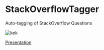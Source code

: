# StackOverflowTagger

Auto-tagging of StackOverflow Questions

![kek](https://miro.medium.com/max/1400/1*zEi3upbdEgU2CmRVe8WBiA.jpeg)

[Presentation](https://github.com/helena128/StackOverflowTagger/raw/master/DT_NLP.pdf)

